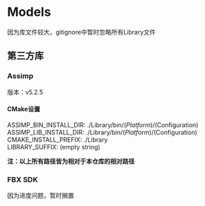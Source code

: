 # Models

因为库文件较大，gitignore中暂时忽略所有Library文件

## 第三方库

### Assimp

版本：v5.2.5

#### CMake设置

ASSIMP_BIN_INSTALL_DIR: ./Library/bin/$(Platform)/$(Configuration)  
ASSIMP_LIB_INSTALL_DIR: ./Library/bin/$(Platform)/$(Configuration)  
CMAKE_INSTALL_PREFIX: ./Library  
LIBRARY_SUFFIX: (empty string)  

**注：以上所有路径皆为相对于本仓库的相对路径**

### FBX SDK

因为进度问题，暂时搁置